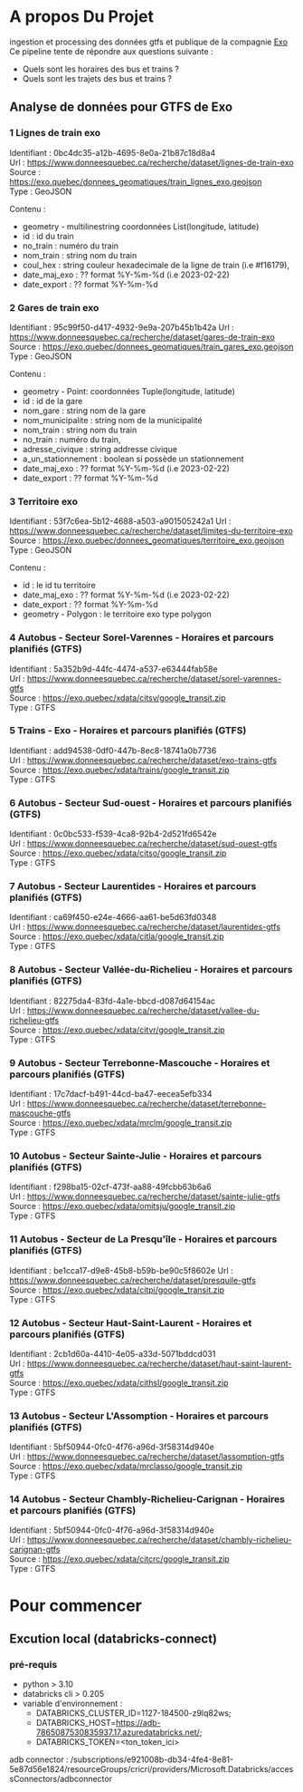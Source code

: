 # A propos Du Projet
ingestion et processing des données gtfs et publique de la compagnie [Exo](https://exo.quebec/fr)
Ce pipeline tente de répondre aux questions suivante :
- Quels sont les horaires des bus et trains ?
- Quels sont les trajets des bus et trains ?

## Analyse de données pour GTFS de Exo
### 1 Lignes de train exo
Identifiant : 0bc4dc35-a12b-4695-8e0a-21b87c18d8a4  
Url : https://www.donneesquebec.ca/recherche/dataset/lignes-de-train-exo  
Source : https://exo.quebec/donnees_geomatiques/train_lignes_exo.geojson  
Type : GeoJSON  

Contenu :
- geometry - multilinestring coordonnées List(longitude, latitude)  
- id : id du train
- no_train : numéro du train
- nom_train : string nom du train
- coul_hex : string couleur hexadecimale de la ligne de train (i.e #f16179),
- date_maj_exo : ?? format %Y-%m-%d (i.e 2023-02-22)
- date_export : ?? format %Y-%m-%d

### 2 Gares de train exo
Identifiant : 95c99f50-d417-4932-9e9a-207b45b1b42a
Url : https://www.donneesquebec.ca/recherche/dataset/gares-de-train-exo  
Source : https://exo.quebec/donnees_geomatiques/train_gares_exo.geojson
Type : GeoJSON  

Contenu :  
- geometry - Point: coordonnées Tuple(longitude, latitude)
- id : id de la gare
- nom_gare : string nom de la gare
- nom_municipalite : string nom de la municipalité
- nom_train : string nom du train
- no_train : numéro du train,
- adresse_civique : string addresse civique
- a_un_stationnement : boolean si possède un stationnement
- date_maj_exo : ?? format %Y-%m-%d (i.e 2023-02-22)
- date_export : ?? format %Y-%m-%d

### 3 Territoire exo
Identifiant : 53f7c6ea-5b12-4688-a503-a901505242a1
Url : https://www.donneesquebec.ca/recherche/dataset/limites-du-territoire-exo  
Source : https://exo.quebec/donnees_geomatiques/territoire_exo.geojson  
Type : GeoJSON  

Contenu :  
- id : le id tu territoire
- date_maj_exo : ?? format %Y-%m-%d (i.e 2023-02-22)
- date_export : ?? format %Y-%m-%d
- geometry - Polygon : le territoire exo type polygon

### 4 Autobus - Secteur Sorel-Varennes - Horaires et parcours planifiés (GTFS)
Identifiant : 5a352b9d-44fc-4474-a537-e63444fab58e  
Url : https://www.donneesquebec.ca/recherche/dataset/sorel-varennes-gtfs  
Source : https://exo.quebec/xdata/citsv/google_transit.zip  
Type : GTFS


### 5 Trains - Exo - Horaires et parcours planifiés (GTFS)
Identifiant : add94538-0df0-447b-8ec8-18741a0b7736  
Url : https://www.donneesquebec.ca/recherche/dataset/exo-trains-gtfs  
Source : 	https://exo.quebec/xdata/trains/google_transit.zip  
Type : GTFS


### 6 Autobus - Secteur Sud-ouest - Horaires et parcours planifiés (GTFS)
Identifiant : 0c0bc533-f539-4ca8-92b4-2d521fd6542e  
Url : https://www.donneesquebec.ca/recherche/dataset/sud-ouest-gtfs  
Source : 	https://exo.quebec/xdata/citso/google_transit.zip  
Type : GTFS

### 7 Autobus - Secteur Laurentides - Horaires et parcours planifiés (GTFS) 
Identifiant : ca69f450-e24e-4666-aa61-be5d63fd0348  
Url : https://www.donneesquebec.ca/recherche/dataset/laurentides-gtfs  
Source : https://exo.quebec/xdata/citla/google_transit.zip  
Type : GTFS

### 8 Autobus - Secteur Vallée-du-Richelieu - Horaires et parcours planifiés (GTFS) 
Identifiant : 82275da4-83fd-4a1e-bbcd-d087d64154ac  
Url : https://www.donneesquebec.ca/recherche/dataset/vallee-du-richelieu-gtfs  
Source : https://exo.quebec/xdata/citvr/google_transit.zip  
Type : GTFS

### 9 Autobus - Secteur Terrebonne-Mascouche - Horaires et parcours planifiés (GTFS)
Identifiant : 17c7dacf-b491-44cd-ba47-eecea5efb334  
Url : https://www.donneesquebec.ca/recherche/dataset/terrebonne-mascouche-gtfs  
Source : https://exo.quebec/xdata/mrclm/google_transit.zip  
Type : GTFS

### 10 Autobus - Secteur Sainte-Julie - Horaires et parcours planifiés (GTFS) 
Identifiant : f298ba15-02cf-473f-aa88-49fcbb63b6a6  
Url : https://www.donneesquebec.ca/recherche/dataset/sainte-julie-gtfs  
Source : https://exo.quebec/xdata/omitsju/google_transit.zip  
Type : GTFS

### 11 Autobus - Secteur de La Presqu'île - Horaires et parcours planifiés (GTFS)
Identifiant : be1cca17-d9e8-45b8-b59b-be90c5f8602e
Url : https://www.donneesquebec.ca/recherche/dataset/presquile-gtfs  
Source : https://exo.quebec/xdata/citpi/google_transit.zip  
Type : GTFS

### 12 Autobus - Secteur Haut-Saint-Laurent - Horaires et parcours planifiés (GTFS)
Identifiant : 2cb1d60a-4410-4e05-a33d-5071bddcd031  
Url : https://www.donneesquebec.ca/recherche/dataset/haut-saint-laurent-gtfs  
Source : https://exo.quebec/xdata/cithsl/google_transit.zip    
Type : GTFS

### 13 Autobus - Secteur L'Assomption - Horaires et parcours planifiés (GTFS)
Identifiant : 5bf50944-0fc0-4f76-a96d-3f58314d940e  
Url : https://www.donneesquebec.ca/recherche/dataset/lassomption-gtfs    
Source : https://exo.quebec/xdata/mrclasso/google_transit.zip  
Type : GTFS

### 14 Autobus - Secteur Chambly-Richelieu-Carignan - Horaires et parcours planifiés (GTFS)
Identifiant : 5bf50944-0fc0-4f76-a96d-3f58314d940e  
Url : https://www.donneesquebec.ca/recherche/dataset/chambly-richelieu-carignan-gtfs  
Source : https://exo.quebec/xdata/citcrc/google_transit.zip  
Type : GTFS

# Pour commencer
## Excution local (databricks-connect)
### pré-requis
- python > 3.10
- databricks cli > 0.205
- variable d'environnement :
  - DATABRICKS_CLUSTER_ID=1127-184500-z9lq82ws;
  - DATABRICKS_HOST=https://adb-7865087530835937.17.azuredatabricks.net/;
  - DATABRICKS_TOKEN=<ton_token_ici>

adb connector : /subscriptions/e921008b-db34-4fe4-8e81-5e87d56e1824/resourceGroups/cricri/providers/Microsoft.Databricks/accessConnectors/adbconnector